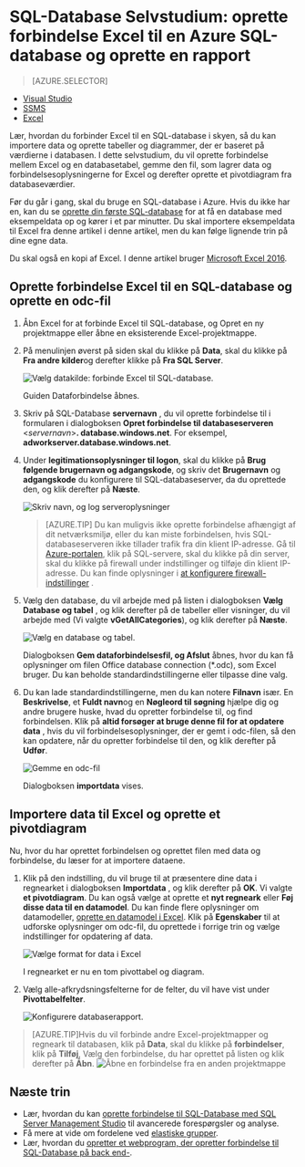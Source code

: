 <properties
    pageTitle="Oprette forbindelse Excel til SQL-Database | Microsoft Azure"
    description="Få mere at vide, hvordan du knytter Microsoft Excel til Azure SQL-database i skyen. Importere data til Excel til rapportering og udforske."
    services="sql-database"
    keywords="oprette forbindelse til sql i excel, importere data til excel"
    documentationCenter=""
    authors="joseidz"
    manager="jhubbard"
    editor=""/>


<tags
    ms.service="sql-database"
    ms.workload="data-management"
    ms.tgt_pltfrm="na"
    ms.devlang="na"
    ms.topic="get-started-article"
    ms.date="07/05/2016"
    ms.author="joseidz"/>


# <a name="sql-database-tutorial-connect-excel-to-an-azure-sql-database-and-create-a-report"></a>SQL-Database Selvstudium: oprette forbindelse Excel til en Azure SQL-database og oprette en rapport

> [AZURE.SELECTOR]
- [Visual Studio](sql-database-connect-query.md)
- [SSMS](sql-database-connect-query-ssms.md)
- [Excel](sql-database-connect-excel.md)

Lær, hvordan du forbinder Excel til en SQL-database i skyen, så du kan importere data og oprette tabeller og diagrammer, der er baseret på værdierne i databasen. I dette selvstudium, du vil oprette forbindelse mellem Excel og en databasetabel, gemme den fil, som lagrer data og forbindelsesoplysningerne for Excel og derefter oprette et pivotdiagram fra databaseværdier.

Før du går i gang, skal du bruge en SQL-database i Azure. Hvis du ikke har en, kan du se [oprette din første SQL-database](sql-database-get-started.md) for at få en database med eksempeldata op og kører i et par minutter. Du skal importere eksempeldata til Excel fra denne artikel i denne artikel, men du kan følge lignende trin på dine egne data.

Du skal også en kopi af Excel. I denne artikel bruger [Microsoft Excel 2016](https://products.office.com/en-US/).

## <a name="connect-excel-to-a-sql-database-and-create-an-odc-file"></a>Oprette forbindelse Excel til en SQL-database og oprette en odc-fil

1.  Åbn Excel for at forbinde Excel til SQL-database, og Opret en ny projektmappe eller åbne en eksisterende Excel-projektmappe.

2.  På menulinjen øverst på siden skal du klikke på **Data**, skal du klikke på **Fra andre kilder**og derefter klikke på **Fra SQL Server**.

    ![Vælg datakilde: forbinde Excel til SQL-database.](./media/sql-database-connect-excel/excel_data_source.png)

    Guiden Dataforbindelse åbnes.

3.  Skriv på SQL-Database **servernavn** , du vil oprette forbindelse til i formularen i dialogboksen **Opret forbindelse til databaseserveren** <*servernavn*>**. database.windows.net**. For eksempel, **adworkserver.database.windows.net**.

4.  Under **legitimationsoplysninger til logon**, skal du klikke på **Brug følgende brugernavn og adgangskode**, og skriv det **Brugernavn** og **adgangskode** du konfigurere til SQL-databaseserver, da du oprettede den, og klik derefter på **Næste**.

    ![Skriv navn, og log serveroplysninger](./media/sql-database-connect-excel/connect-to-server.png)

    > [AZURE.TIP] Du kan muligvis ikke oprette forbindelse afhængigt af dit netværksmiljø, eller du kan miste forbindelsen, hvis SQL-databaseserveren ikke tillader trafik fra din klient IP-adresse. Gå til [Azure-portalen](https://portal.azure.com/), klik på SQL-servere, skal du klikke på din server, skal du klikke på firewall under indstillinger og tilføje din klient IP-adresse. Du kan finde oplysninger i [at konfigurere firewall-indstillinger](sql-database-configure-firewall-settings.md) .

5. Vælg den database, du vil arbejde med på listen i dialogboksen **Vælg Database og tabel** , og klik derefter på de tabeller eller visninger, du vil arbejde med (Vi valgte **vGetAllCategories**), og klik derefter på **Næste**.

    ![Vælg en database og tabel.](./media/sql-database-connect-excel/select-database-and-table.png)

    Dialogboksen **Gem dataforbindelsesfil, og Afslut** åbnes, hvor du kan få oplysninger om filen Office database connection (*.odc), som Excel bruger. Du kan beholde standardindstillingerne eller tilpasse dine valg.

6. Du kan lade standardindstillingerne, men du kan notere **Filnavn** især. En **Beskrivelse**, et **Fuldt navn**og en **Nøgleord til søgning** hjælpe dig og andre brugere huske, hvad du opretter forbindelse til, og find forbindelsen. Klik på **altid forsøger at bruge denne fil for at opdatere data** , hvis du vil forbindelsesoplysninger, der er gemt i odc-filen, så den kan opdatere, når du opretter forbindelse til den, og klik derefter på **Udfør**.

    ![Gemme en odc-fil](./media/sql-database-connect-excel/save-odc-file.png)

    Dialogboksen **importdata** vises.

## <a name="import-the-data-into-excel-and-create-a-pivot-chart"></a>Importere data til Excel og oprette et pivotdiagram
Nu, hvor du har oprettet forbindelsen og oprettet filen med data og forbindelse, du læser for at importere dataene.

1. Klik på den indstilling, du vil bruge til at præsentere dine data i regnearket i dialogboksen **Importdata** , og klik derefter på **OK**. Vi valgte **et pivotdiagram**. Du kan også vælge at oprette et **nyt regneark** eller **Føj disse data til en datamodel**. Du kan finde flere oplysninger om datamodeller, [oprette en datamodel i Excel](https://support.office.com/article/Create-a-Data-Model-in-Excel-87E7A54C-87DC-488E-9410-5C75DBCB0F7B). Klik på **Egenskaber** til at udforske oplysninger om odc-fil, du oprettede i forrige trin og vælge indstillinger for opdatering af data.

    ![Vælge format for data i Excel](./media/sql-database-connect-excel/import-data.png)

    I regnearket er nu en tom pivottabel og diagram.

8. Vælg alle-afkrydsningsfelterne for de felter, du vil have vist under **Pivottabelfelter**.

    ![Konfigurere databaserapport.](./media/sql-database-connect-excel/power-pivot-results.png)

> [AZURE.TIP]Hvis du vil forbinde andre Excel-projektmapper og regneark til databasen, klik på **Data**, skal du klikke på **forbindelser**, klik på **Tilføj**, Vælg den forbindelse, du har oprettet på listen og klik derefter på **Åbn**.
> ![Åbne en forbindelse fra en anden projektmappe](./media/sql-database-connect-excel/open-from-another-workbook.png)

## <a name="next-steps"></a>Næste trin

- Lær, hvordan du kan [oprette forbindelse til SQL-Database med SQL Server Management Studio](sql-database-connect-query-ssms.md) til avancerede forespørgsler og analyse.
- Få mere at vide om fordelene ved [elastiske grupper](sql-database-elastic-pool.md).
- Lær, hvordan du [opretter et webprogram, der opretter forbindelse til SQL-Database på back end-](../app-service-web/web-sites-dotnet-deploy-aspnet-mvc-app-membership-oauth-sql-database.md).

